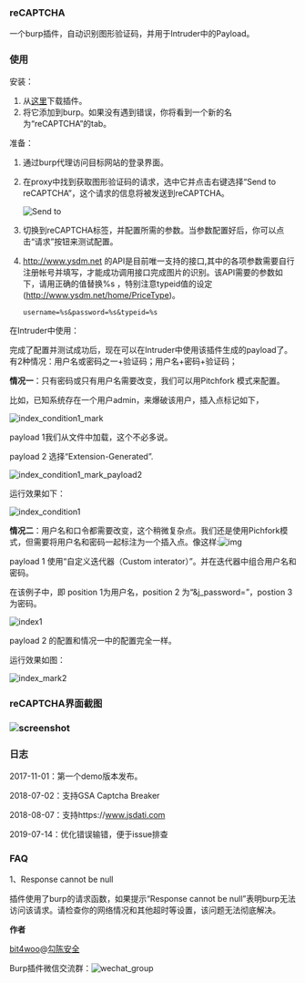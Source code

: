 ### reCAPTCHA

一个burp插件，自动识别图形验证码，并用于Intruder中的Payload。

### 使用

安装：

1. 从[这里](https://github.com/bit4woo/reCAPTCHA/releases)下载插件。
2. 将它添加到burp。如果没有遇到错误，你将看到一个新的名为“reCAPTCHA”的tab。

准备：

1. 通过burp代理访问目标网站的登录界面。

2. 在proxy中找到获取图形验证码的请求，选中它并点击右键选择“Send to reCAPTCHA”，这个请求的信息将被发送到reCAPTCHA。

   ![Send to](doc/Send_to.png)

3. 切换到reCAPTCHA标签，并配置所需的参数。当参数配置好后，你可以点击“请求”按钮来测试配置。

4. http://www.ysdm.net 的API是目前唯一支持的接口,其中的各项参数需要自行注册帐号并填写，才能成功调用接口完成图片的识别。该API需要的参数如下，请用正确的值替换%s ，特别注意typeid值的设定(http://www.ysdm.net/home/PriceType)。

   `username=%s&password=%s&typeid=%s`

在Intruder中使用：

完成了配置并测试成功后，现在可以在Intruder中使用该插件生成的payload了。有2种情况：用户名或密码之一+验证码；用户名+密码+验证码；

 

**情况一**：只有密码或只有用户名需要改变，我们可以用Pitchfork 模式来配置。

比如，已知系统存在一个用户admin，来爆破该用户，插入点标记如下，

![index_condition1_mark](doc/index_condition1_mark.png)

payload 1我们从文件中加载，这个不必多说。

payload 2 选择“Extension-Generated”.

![index_condition1_mark_payload2](doc/index_condition1_mark_payload2.png)

运行效果如下：

![index_condition1](doc/index_condition1.png)

 

**情况二**：用户名和口令都需要改变，这个稍微复杂点。我们还是使用Pichfork模式，但需要将用户名和密码一起标注为一个插入点。像这样:![img](doc/index_mark.png)

payload 1 使用“自定义迭代器（Custom interator）”。并在迭代器中组合用户名和密码。

在该例子中，即 position 1为用户名，position 2 为“&j_password=”，postion 3为密码。

![index1](doc/index1.png)

payload 2 的配置和情况一中的配置完全一样。

运行效果如图：

![index_mark2](doc/index_mark2.png)

### reCAPTCHA界面截图

### ![screenshot](doc/screenshot.png)

### 日志

2017-11-01：第一个demo版本发布。

2018-07-02：支持GSA Captcha Breaker

2018-08-07：支持https://www.jsdati.com

2019-07-14：优化错误输错，便于issue排查

### FAQ

1、Response cannot be null

插件使用了burp的请求函数，如果提示“Response cannot be null”表明burp无法访问该请求。请检查你的网络情况和其他超时等设置，该问题无法彻底解决。

**作者**

[bit4woo](https://github.com/bit4woo)@[勾陈安全](http://www.polaris-lab.com/)

Burp插件微信交流群：![wechat_group](doc/wechat_group.jpg)

